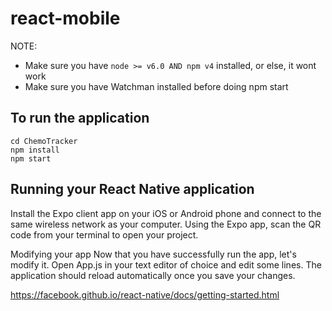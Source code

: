 # react-mobile

NOTE: 
- Make sure you have ```node >= v6.0 AND npm v4``` installed, or else, it wont work
- Make sure you have Watchman installed before doing npm start

## To run the application
```
cd ChemoTracker
npm install
npm start
```
## Running your React Native application
Install the Expo client app on your iOS or Android phone and connect to the same wireless network as your computer. Using the Expo app, scan the QR code from your terminal to open your project.

Modifying your app 
Now that you have successfully run the app, let's modify it. Open App.js in your text editor of choice and edit some lines. The application should reload automatically once you save your changes.

https://facebook.github.io/react-native/docs/getting-started.html
